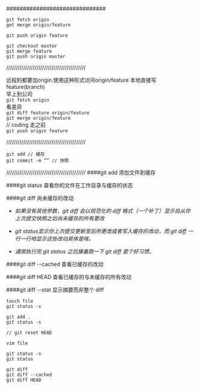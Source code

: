 ##############################
```
git fetch origin  
get merge origin/feature  

git push origin feature  

git checkout master  
git merge feature  
git push origin master  
```
//////////////////////////////////////////

远程的都要加origin.使用这种形式访问origin/feature   本地直接写feature(branch)  
早上到公司  
`git fetch origin`  
看差异  
`git diff feature origin/feature`  
`git merge origin/feature`  
// coding
走之前  
`git push origin feature`  

//////////////////////////////////////////

`git add // 缓存`  
`git commit -m “” // 快照`  

//////////////////////////////////////////
####git add 添加文件到缓存  

####git status 查看你的文件在工作目录与缓存的状态

####git diff 尚未缓存的改动
- *如果没有其他参数，git diff 会以规范化的 diff 格式（一个补丁）显示自从你上次提交快照之后尚未缓存的所有更改*  

- *git status显示你上次提交更新至后所更改或者写入缓存的改动，而 git diff 一行一行地显示这些改动具体是啥。* 
- *通常执行完 git status 之后接着跑一下 git diff 是个好习惯。*

####git diff --cached 查看已缓存的改动

####git diff HEAD 查看已缓存的与未缓存的所有改动

####git diff --stat 显示摘要而非整个 diff

```
touch file   
git status -s    

git add .    
git status -s     

// git reset HEAD  

vim file    

git status -s   
git status

git diff 
git diff --cached
git diff HEAD  
```




































